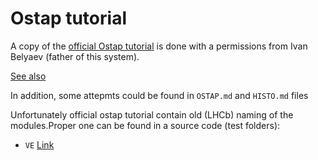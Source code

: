 # Ostap tutorial

A copy of the [official Ostap tutorial](https://lhcb.github.io/ostap-tutorials/)
is done with a permissions from Ivan Belyaev (father of this system).

[See also](https://github.com/lhcb/ostap-tutorials)

In addition, some attepmts could be found in `OSTAP.md` and `HISTO.md` files

Unfortunately official ostap tutorial contain old (LHCb) naming of the modules.Proper one can be found in a source code (test folders):
  * `VE` [Link](https://github.com/OstapHEP/ostap/tree/master/ostap/math/tests)

